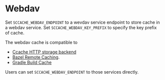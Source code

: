# Webdav

Set `SCCACHE_WEBDAV_ENDPOINT` to a wevdav service endpoint to store cache in a webdav service. Set `SCCACHE_WEBDAV_KEY_PREFIX` to specify the key prefix of cache.

The webdav cache is compatible to

- [Ccache HTTP storage backend](https://ccache.dev/manual/4.7.4.html#_http_storage_backend)
- [Bazel Remote Caching](https://bazel.build/remote/caching).
- [Gradle Build Cache](https://docs.gradle.org/current/userguide/build_cache.html)

Users can set `SCCACHE_WEBDAV_ENDPOINT` to those services directly.
